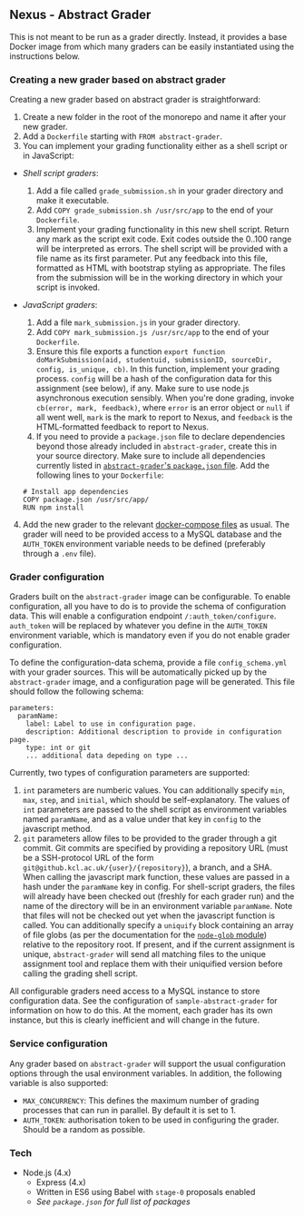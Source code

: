 ## Nexus - Abstract Grader

This is not meant to be run as a grader directly. Instead, it provides a base Docker image from which many graders can be easily instantiated using the instructions below.

### Creating a new grader based on abstract grader

Creating a new grader based on abstract grader is straightforward:

1. Create a new folder in the root of the monorepo and name it after your new grader.
2. Add a `Dockerfile` starting with `FROM abstract-grader`.
3. You can implement your grading functionality either as a shell script or in JavaScript:
  - _Shell script graders_:
    1. Add a file called `grade_submission.sh` in your grader directory and make it executable.
    2. Add `COPY grade_submission.sh /usr/src/app` to the end of your `Dockerfile`.
    3. Implement your grading functionality in this new shell script. Return any mark as the script exit code. Exit codes outside the 0..100 range will be interpreted as errors. The shell script will be provided with a file name as its first parameter. Put any feedback into this file, formatted as HTML with bootstrap styling as appropriate. The files from the submission will be in the working directory in which your script is invoked.
  - _JavaScript graders_:
    1. Add a file `mark_submission.js` in your grader directory.
    2. Add `COPY mark_submission.js /usr/src/app` to the end of your `Dockerfile`.
    3. Ensure this file exports a function `export function doMarkSubmission(aid, studentuid, submissionID, sourceDir, config, is_unique, cb)`. In this function, implement your grading process. `config` will be a hash of the configuration data for this assignment (see below), if any. Make sure to use node.js asynchronous execution sensibly. When you're done grading, invoke `cb(error, mark, feedback)`, where `error` is an error object or `null` if all went well, `mark` is the mark to report to Nexus, and `feedback` is the HTML-formatted feedback to report to Nexus.
    4. If you need to provide a `package.json` file to declare dependencies beyond those already included in `abstract-grader`, create this in your source directory. Make sure to include all dependencies currently listed in [`abstract-grader`'s `package.json` file](package.json). Add the following lines to your `Dockerfile`:

      ```
      # Install app dependencies
      COPY package.json /usr/src/app/
      RUN npm install
      ```

4. Add the new grader to the relevant [docker-compose files](/DOCKER-COMPOSE-FILES.md) as usual. The grader will need to be provided access to a MySQL database and the `AUTH_TOKEN` environment variable needs to be defined (preferably through a `.env` file).

### Grader configuration

Graders built on the `abstract-grader` image can be configurable. To enable configuration, all you have to do is to provide the schema of configuration data. This will enable a configuration endpoint `/:auth_token/configure`. `auth_token` will be replaced by whatever you define in the `AUTH_TOKEN` environment variable, which is mandatory even if you do not enable grader configuration.

To define the configuration-data schema, provide a file `config_schema.yml` with your grader sources. This will be automatically picked up by the `abstract-grader` image, and a configuration page will be generated. This file should follow the following schema:

```
parameters:
  paramName:
    label: Label to use in configuration page.
    description: Additional description to provide in configuration page.
    type: int or git
    ... additional data depeding on type ...
```

Currently, two types of configuration parameters are supported:

1. `int` parameters are numberic values. You can additionally specify `min`, `max`, `step`, and `initial`, which should be self-explanatory. The values of `int` parameters are passed to the shell script as environment variables named `paramName`, and as a value under that key in `config` to the javascript method.
2. `git` parameters allow files to be provided to the grader through a git commit. Git commits are specified by providing a repository URL (must be a SSH-protocol URL of the form `git@github.kcl.ac.uk/{user}/{repository}`), a branch, and a SHA. When calling the javascript mark function, these values are passed in a hash under the `paramName` key in config. For  shell-script graders, the files will already have been checked out (freshly for each grader run) and the name of the directory will be in an environment variable `paramName`. Note that files will not be checked out yet when the javascript function is called. You can additionally specify a `uniquify` block containing an array of file globs (as per the documentation for the [`node-glob` module](https://www.npmjs.com/package/glob)) relative to the repository root. If present, and if the current assignment is unique, `abstract-grader` will send all matching files to the unique assignment tool and replace them with their uniquified version before calling the grading shell script.

All configurable graders need access to a MySQL instance to store configuration data. See the configuration of `sample-abstract-grader` for information on how to do this. At the moment, each grader has its own instance, but this is clearly inefficient and will change in the future.

### Service configuration

Any grader based on `abstract-grader` will support the usual configuration options through the usal environment variables. In addition, the following variable is also supported:

- `MAX_CONCURRENCY`: This defines the maximum number of grading processes that can run in parallel. By default it is set to 1.
- `AUTH_TOKEN`: authorisation token to be used in configuring the grader. Should be a random as possible.

### Tech
- Node.js (4.x)
  - Express (4.x)
  - Written in ES6 using Babel with `stage-0` proposals enabled
  - _See `package.json` for full list of packages_
